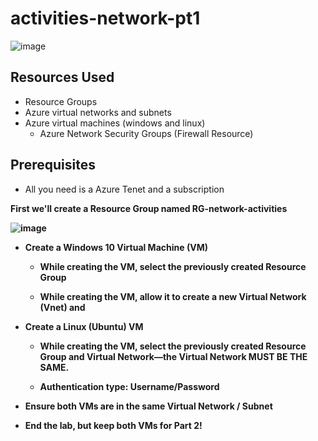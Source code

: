 # activities-network-pt1


![image](https://github.com/user-attachments/assets/8e15530e-d851-4467-8421-61c172f9daf0)    

<h2>Resources Used</h2>

- Resource Groups
- Azure virtual networks and subnets
- Azure virtual machines (windows and linux)
  - Azure Network Security Groups (Firewall Resource)



<h2>Prerequisites</h2>


- All you need is a Azure Tenet and a subscription




<b/>


<b>





First we'll create a Resource Group named RG-network-activities

![image](https://github.com/user-attachments/assets/937a8eea-4844-49b2-bdba-2f43c0e8f700)




- Create a Windows 10 Virtual Machine (VM)
   - While creating the VM, select the previously created Resource Group
 



   - While creating the VM, allow it to create a new Virtual Network (Vnet) and 


   
- Create a Linux (Ubuntu) VM
   - While creating the VM, select the previously created Resource Group and Virtual Network—the Virtual Network MUST BE THE SAME.

     
   - Authentication type: Username/Password
 

  
- Ensure both VMs are in the same Virtual Network / Subnet





- End the lab, but keep both VMs for Part 2!
